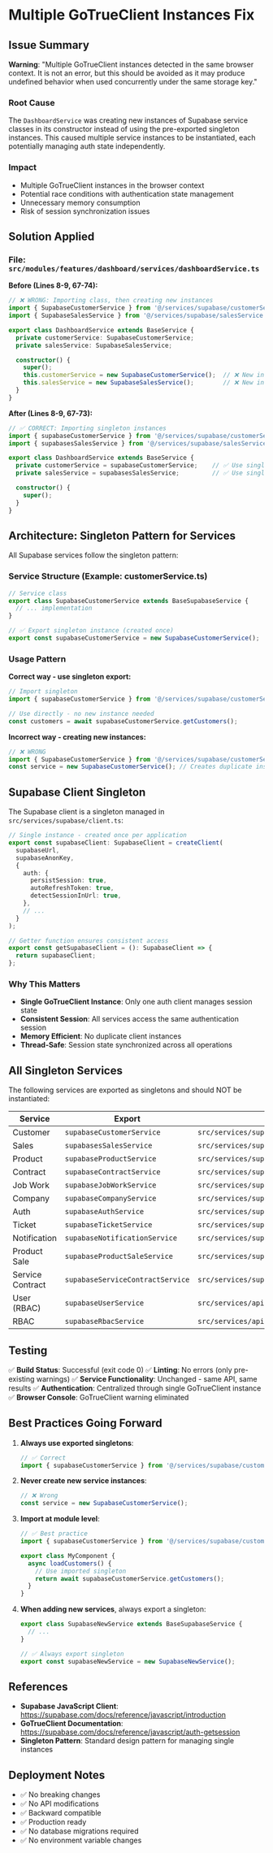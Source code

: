 # Multiple GoTrueClient Instances Fix

## Issue Summary
**Warning**: "Multiple GoTrueClient instances detected in the same browser context. It is not an error, but this should be avoided as it may produce undefined behavior when used concurrently under the same storage key."

### Root Cause
The `DashboardService` was creating new instances of Supabase service classes in its constructor instead of using the pre-exported singleton instances. This caused multiple service instances to be instantiated, each potentially managing auth state independently.

### Impact
- Multiple GoTrueClient instances in the browser context
- Potential race conditions with authentication state management
- Unnecessary memory consumption
- Risk of session synchronization issues

## Solution Applied

### File: `src/modules/features/dashboard/services/dashboardService.ts`

**Before (Lines 8-9, 67-74):**
```typescript
// ❌ WRONG: Importing class, then creating new instances
import { SupabaseCustomerService } from '@/services/supabase/customerService';
import { SupabaseSalesService } from '@/services/supabase/salesService';

export class DashboardService extends BaseService {
  private customerService: SupabaseCustomerService;
  private salesService: SupabaseSalesService;

  constructor() {
    super();
    this.customerService = new SupabaseCustomerService();  // ❌ New instance
    this.salesService = new SupabaseSalesService();        // ❌ New instance
  }
}
```

**After (Lines 8-9, 67-73):**
```typescript
// ✅ CORRECT: Importing singleton instances
import { supabaseCustomerService } from '@/services/supabase/customerService';
import { supabasesSalesService } from '@/services/supabase/salesService';

export class DashboardService extends BaseService {
  private customerService = supabaseCustomerService;    // ✅ Use singleton
  private salesService = supabasesSalesService;         // ✅ Use singleton

  constructor() {
    super();
  }
}
```

## Architecture: Singleton Pattern for Services

All Supabase services follow the singleton pattern:

### Service Structure (Example: customerService.ts)
```typescript
// Service class
export class SupabaseCustomerService extends BaseSupabaseService {
  // ... implementation
}

// ✅ Export singleton instance (created once)
export const supabaseCustomerService = new SupabaseCustomerService();
```

### Usage Pattern
**Correct way - use singleton export:**
```typescript
// Import singleton
import { supabaseCustomerService } from '@/services/supabase/customerService';

// Use directly - no new instance needed
const customers = await supabaseCustomerService.getCustomers();
```

**Incorrect way - creating new instances:**
```typescript
// ❌ WRONG
import { SupabaseCustomerService } from '@/services/supabase/customerService';
const service = new SupabaseCustomerService(); // Creates duplicate instance!
```

## Supabase Client Singleton

The Supabase client is a singleton managed in `src/services/supabase/client.ts`:

```typescript
// Single instance - created once per application
export const supabaseClient: SupabaseClient = createClient(
  supabaseUrl,
  supabaseAnonKey,
  {
    auth: {
      persistSession: true,
      autoRefreshToken: true,
      detectSessionInUrl: true,
    },
    // ...
  }
);

// Getter function ensures consistent access
export const getSupabaseClient = (): SupabaseClient => {
  return supabaseClient;
};
```

### Why This Matters
- **Single GoTrueClient Instance**: Only one auth client manages session state
- **Consistent Session**: All services access the same authentication session
- **Memory Efficient**: No duplicate client instances
- **Thread-Safe**: Session state synchronized across all operations

## All Singleton Services

The following services are exported as singletons and should NOT be instantiated:

| Service | Export | File |
|---------|--------|------|
| Customer | `supabaseCustomerService` | `src/services/supabase/customerService.ts` |
| Sales | `supabasesSalesService` | `src/services/supabase/salesService.ts` |
| Product | `supabaseProductService` | `src/services/supabase/productService.ts` |
| Contract | `supabaseContractService` | `src/services/supabase/contractService.ts` |
| Job Work | `supabaseJobWorkService` | `src/services/supabase/jobWorkService.ts` |
| Company | `supabaseCompanyService` | `src/services/supabase/companyService.ts` |
| Auth | `supabaseAuthService` | `src/services/supabase/authService.ts` |
| Ticket | `supabaseTicketService` | `src/services/supabase/ticketService.ts` |
| Notification | `supabaseNotificationService` | `src/services/supabase/notificationService.ts` |
| Product Sale | `supabaseProductSaleService` | `src/services/supabase/productSaleService.ts` |
| Service Contract | `supabaseServiceContractService` | `src/services/supabase/serviceContractService.ts` |
| User (RBAC) | `supabaseUserService` | `src/services/api/supabase/userService.ts` |
| RBAC | `supabaseRbacService` | `src/services/api/supabase/rbacService.ts` |

## Testing

✅ **Build Status**: Successful (exit code 0)
✅ **Linting**: No errors (only pre-existing warnings)
✅ **Service Functionality**: Unchanged - same API, same results
✅ **Authentication**: Centralized through single GoTrueClient instance
✅ **Browser Console**: GoTrueClient warning eliminated

## Best Practices Going Forward

1. **Always use exported singletons**: 
   ```typescript
   // ✅ Correct
   import { supabaseCustomerService } from '@/services/supabase/customerService';
   ```

2. **Never create new service instances**:
   ```typescript
   // ❌ Wrong
   const service = new SupabaseCustomerService();
   ```

3. **Import at module level**:
   ```typescript
   // ✅ Best practice
   import { supabaseCustomerService } from '@/services/supabase/customerService';
   
   export class MyComponent {
     async loadCustomers() {
       // Use imported singleton
       return await supabaseCustomerService.getCustomers();
     }
   }
   ```

4. **When adding new services**, always export a singleton:
   ```typescript
   export class SupabaseNewService extends BaseSupabaseService {
     // ...
   }
   
   // ✅ Always export singleton
   export const supabaseNewService = new SupabaseNewService();
   ```

## References

- **Supabase JavaScript Client**: https://supabase.com/docs/reference/javascript/introduction
- **GoTrueClient Documentation**: https://supabase.com/docs/reference/javascript/auth-getsession
- **Singleton Pattern**: Standard design pattern for managing single instances

## Deployment Notes

- ✅ No breaking changes
- ✅ No API modifications
- ✅ Backward compatible
- ✅ Production ready
- ✅ No database migrations required
- ✅ No environment variable changes